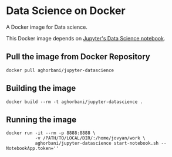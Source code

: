 Data Science on Docker
==========


A Docker image for Data science.

This Docker image depends on [Jupyter's Data Science notebook](https://hub.docker.com/r/jupyter/datascience-notebook/).

## Pull the image from Docker Repository

```
docker pull aghorbani/jupyter-datascience
```

## Building the image

```
docker build --rm -t aghorbani/jupyter-datascience .
```

## Running the image

```
docker run -it --rm -p 8888:8888 \
           -v /PATH/TO/LOCAL/DIR/:/home/jovyan/work \
           aghorbani/jupyter-datascience start-notebook.sh --NotebookApp.token=''
```


